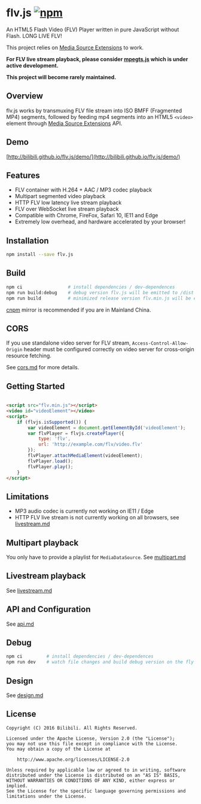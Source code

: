 
flv.js  [![npm](https://img.shields.io/npm/v/flv.js.svg?style=flat)](https://www.npmjs.com/package/flv.js)
======
An HTML5 Flash Video (FLV) Player written in pure JavaScript without Flash. LONG LIVE FLV!

This project relies on [Media Source Extensions][] to work.

**For FLV live stream playback, please consider [mpegts.js][] which is under active development.**

**This project will become rarely maintained.**

[mpegts.js]: https://github.com/xqq/mpegts.js
## Overview
flv.js works by transmuxing FLV file stream into ISO BMFF (Fragmented MP4) segments, followed by feeding mp4 segments into an HTML5 `<video>` element through [Media Source Extensions][] API.

[Media Source Extensions]: https://w3c.github.io/media-source/

## Demo
[http://bilibili.github.io/flv.js/demo/](http://bilibili.github.io/flv.js/demo/)

## Features
- FLV container with H.264 + AAC / MP3 codec playback
- Multipart segmented video playback
- HTTP FLV low latency live stream playback
- FLV over WebSocket live stream playback
- Compatible with Chrome, FireFox, Safari 10, IE11 and Edge
- Extremely low overhead, and hardware accelerated by your browser!

## Installation
```bash
npm install --save flv.js
```

## Build
```bash
npm ci                 # install dependencies / dev-dependences
npm run build:debug    # debug version flv.js will be emitted to /dist
npm run build          # minimized release version flv.min.js will be emitted to /dist
```

[cnpm](https://github.com/cnpm/cnpm) mirror is recommended if you are in Mainland China.

## CORS
If you use standalone video server for FLV stream, `Access-Control-Allow-Origin` header must be configured correctly on video server for cross-origin resource fetching.

See [cors.md](docs/cors.md) for more details.

## Getting Started

```html

<script src="flv.min.js"></script>
<video id="videoElement"></video>
<script>
    if (flvjs.isSupported()) {
        var videoElement = document.getElementById('videoElement');
        var flvPlayer = flvjs.createPlayer({
            type: 'flv',
            url: 'http://example.com/flv/video.flv'
        });
        flvPlayer.attachMediaElement(videoElement);
        flvPlayer.load();
        flvPlayer.play();
    }
</script>
```

## Limitations
- MP3 audio codec is currently not working on IE11 / Edge
- HTTP FLV live stream is not currently working on all browsers, see [livestream.md](docs/livestream.md)

## Multipart playback
You only have to provide a playlist for `MediaDataSource`. See [multipart.md](docs/multipart.md)

## Livestream playback
See [livestream.md](docs/livestream.md)

## API and Configuration
See [api.md](docs/api.md)

## Debug
```bash
npm ci         # install dependencies / dev-dependences
npm run dev    # watch file changes and build debug version on the fly
```

## Design
See [design.md](docs/design.md)

## License
```
Copyright (C) 2016 Bilibili. All Rights Reserved.

Licensed under the Apache License, Version 2.0 (the "License");
you may not use this file except in compliance with the License.
You may obtain a copy of the License at

    http://www.apache.org/licenses/LICENSE-2.0

Unless required by applicable law or agreed to in writing, software
distributed under the License is distributed on an "AS IS" BASIS,
WITHOUT WARRANTIES OR CONDITIONS OF ANY KIND, either express or implied.
See the License for the specific language governing permissions and
limitations under the License.
```

